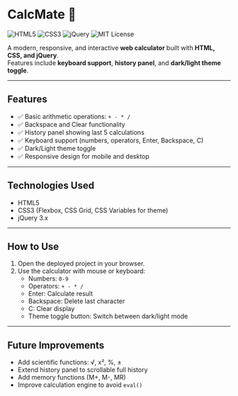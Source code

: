 # CalcMate 🧮

![HTML5](https://img.shields.io/badge/HTML5-E34F26?style=for-the-badge&logo=html5&logoColor=white)
![CSS3](https://img.shields.io/badge/CSS3-1572B6?style=for-the-badge&logo=css3&logoColor=white)
![jQuery](https://img.shields.io/badge/jQuery-0769AD?style=for-the-badge&logo=jquery&logoColor=white)
![MIT License](https://img.shields.io/badge/License-MIT-green?style=for-the-badge)

A modern, responsive, and interactive **web calculator** built with **HTML, CSS, and jQuery**.  
Features include **keyboard support**, **history panel**, and **dark/light theme toggle**.

---

## Features

- ✅ Basic arithmetic operations: `+ - * /`  
- ✅ Backspace and Clear functionality  
- ✅ History panel showing last 5 calculations  
- ✅ Keyboard support (numbers, operators, Enter, Backspace, C)  
- ✅ Dark/Light theme toggle  
- ✅ Responsive design for mobile and desktop  

---

## Technologies Used

- HTML5  
- CSS3 (Flexbox, CSS Grid, CSS Variables for theme)  
- jQuery 3.x  

---

## How to Use

1. Open the deployed project in your browser.  
2. Use the calculator with mouse or keyboard:  
   - Numbers: `0-9`  
   - Operators: `+ - * /`  
   - Enter: Calculate result  
   - Backspace: Delete last character  
   - C: Clear display  
   - Theme toggle button: Switch between dark/light mode  

---

## Future Improvements

- Add scientific functions: √, x², %, ±  
- Extend history panel to scrollable full history  
- Add memory functions (M+, M-, MR)  
- Improve calculation engine to avoid `eval()`  

